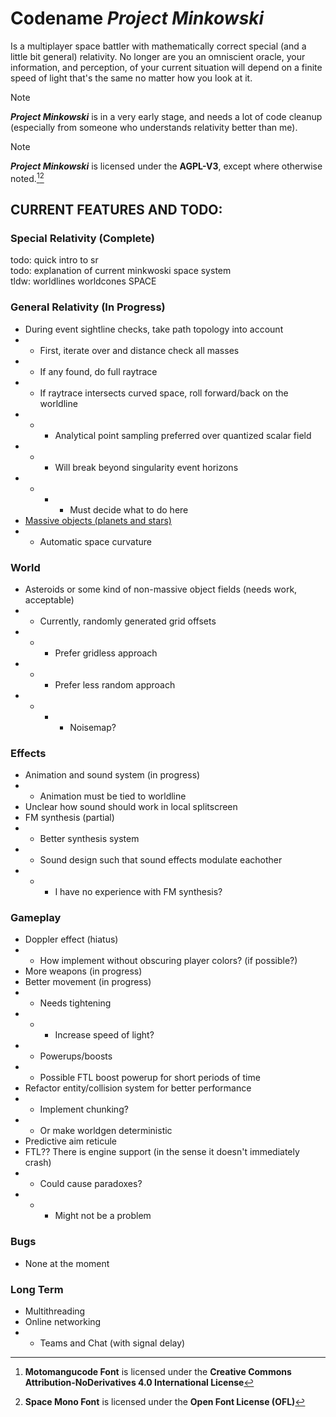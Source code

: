 # Codename *Project Minkowski*
Is a multiplayer space battler with mathematically correct special (and a little bit general) relativity. 
No longer are you an omniscient oracle, your information, and perception, of your current situation will depend on a finite speed of light that's the same no matter how you look at it.

> [!NOTE]
> ***Project Minkowski*** is in a very early stage, and needs a lot of code cleanup (especially from someone who understands relativity better than me).

> [!NOTE]
>***Project Minkowski*** is licensed under the **AGPL-V3**, except where otherwise noted.[^1][^2]

## CURRENT FEATURES AND TODO:
### Special Relativity (Complete)

todo: quick intro to sr\
todo: explanation of current minkwoski space system\
tldw: worldlines worldcones SPACE
### General Relativity (In Progress)

- During event sightline checks, take path topology into account
- - First, iterate over and distance check all masses
- - If any found, do full raytrace
- - If raytrace intersects curved space, roll forward/back on the worldline
- - - Analytical point sampling preferred over quantized scalar field
- - - Will break beyond singularity event horizons
- - - - Must decide what to do here
- [Massive objects (planets and stars)](#world)
- - Automatic space curvature
### World

- Asteroids or some kind of non-massive object fields (needs work, acceptable)
- - Currently, randomly generated grid offsets
- - - Prefer gridless approach
- - - Prefer less random approach
- - - - Noisemap?
### Effects

- Animation and sound system (in progress)
- - Animation must be tied to worldline
- Unclear how sound should work in local splitscreen
- FM synthesis (partial)
- - Better synthesis system
- - Sound design such that sound effects modulate eachother
- - - I have no experience with FM synthesis?
### Gameplay

- Doppler effect (hiatus)
- - How implement without obscuring player colors? (if possible?)
- More weapons (in progress)
- Better movement (in progress)
- - Needs tightening
- - - Increase speed of light?
- - Powerups/boosts
- - Possible FTL boost powerup for short periods of time
- Refactor entity/collision system for better performance
- - Implement chunking?
- - Or make worldgen deterministic
- Predictive aim reticule
- FTL?? There is engine support (in the sense it doesn't immediately crash)
- - Could cause paradoxes?
- - - Might not be a problem
### Bugs

- None at the moment
### Long Term

- Multithreading
- Online networking
- - Teams and Chat (with signal delay)


[^1]: **Motomangucode Font** is licensed under the **Creative Commons Attribution-NoDerivatives 4.0 International License**
[^2]: **Space Mono Font** is licensed under the **Open Font License (OFL)**